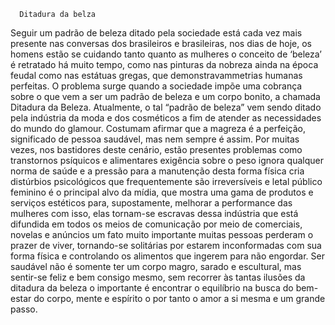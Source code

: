       Ditadura da belza
Seguir um padrão de beleza ditado pela sociedade está cada vez mais presente nas conversas dos brasileiros e brasileiras,  nos dias de hoje, os homens estão se cuidando tanto quanto as mulheres o conceito de ‘beleza’ é retratado há muito tempo, como nas pinturas da nobreza ainda na época feudal como nas estátuas gregas, que demonstravammetrias humanas perfeitas.
O problema surge quando a sociedade impõe uma cobrança sobre o que vem a ser um padrão de beleza e um corpo bonito, a chamada Ditadura da Beleza. Atualmente, o tal “padrão de beleza” vem sendo ditado pela indústria da moda e dos cosméticos a fim de atender as necessidades do mundo do glamour.
Costumam afirmar que a magreza é a perfeição, significado de pessoa saudável, mas nem sempre é assim. Por muitas vezes, nos bastidores deste cenário, estão presentes problemas como transtornos psíquicos e alimentares exigência sobre o peso ignora qualquer norma de saúde e a pressão para a manutenção desta forma física cria distúrbios psicológicos que frequentemente são irreversíveis e letal público feminino é o principal alvo da mídia, que mostra uma gama de produtos e serviços estéticos para, supostamente, melhorar a performance das mulheres com isso, elas tornam-se escravas dessa indústria que está difundida em todos os meios de comunicação por meio de comerciais, novelas e anúncios um fato muito importante muitas pessoas perderam o prazer de viver, tornando-se solitárias por estarem inconformadas com sua forma física e controlando os alimentos que ingerem para não engordar.
Ser saudável não é somente ter um corpo magro, sarado e escultural, mas sentir-se feliz e bem consigo mesmo, sem recorrer às tantas ilusões da ditadura da beleza o importante é encontrar o equilíbrio na busca do bem-estar do corpo, mente e espírito o por tanto o amor a si mesma e um grande passo.
 
